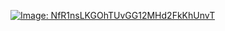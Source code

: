 [![Image: NfR1nsLKGOhTUvGG12MHd2FkKhUnvT](https://storage.macsch15.pl/images/NfR1nsLKGOhTUvGG12MHd2FkKhUnvT.png)](https://storage.macsch15.pl/images/NfR1nsLKGOhTUvGG12MHd2FkKhUnvT.png)
